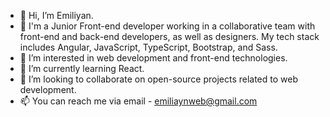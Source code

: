 - 👋 Hi, I’m Emiliyan.
- 💼 I'm a Junior Front-end developer working in a collaborative team with front-end and back-end developers, as well as designers. My tech stack includes Angular, JavaScript, TypeScript, Bootstrap, and Sass.
- 👀 I’m interested in web development and front-end technologies.
- 🌱 I’m currently learning React.
- 💞️ I’m looking to collaborate on open-source projects related to web development.
- 📫 You can reach me via email - emiliaynweb@gmail.com

